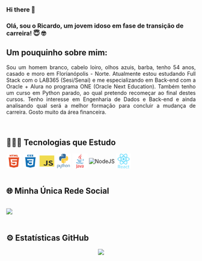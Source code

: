 ### Hi there 👋
### Olá, sou o Ricardo, um jovem idoso em fase de transição de carreira! 😇  🤓

<!--
**ricardo-werner/ricardo-werner** is a ✨ _special_ ✨ repository because its `README.md` (this file) appears on your GitHub profile. -->
## Um pouquinho sobre mim:
<div style="text-align:justify">
  <p>
    Sou um homem branco, cabelo loiro, olhos azuis, barba, tenho 54 anos, casado e moro em Florianópolis - Norte. Atualmente estou estudando Full Stack com o LAB365 (Sesi/Senai) e me especializando em Back-end com a Oracle + Alura no programa ONE (Oracle Next Education). Também tenho um curso em Python parado, ao qual pretendo recomeçar ao final destes cursos. Tenho interesse em Engenharia de Dados e Back-end e ainda analisando qual será a melhor formação para concluir a mudança de carreira. Gosto muito da área financeira.
  </p>
</div>
<br>

## 🧑🏽‍💻 Tecnologias que Estudo
<div style="display: inline_block">
  <img align="center" alt="HTML" height="35" width="40" src="https://raw.githubusercontent.com/devicons/devicon/1119b9f84c0290e0f0b38982099a2bd027a48bf1/icons/html5/html5-plain-wordmark.svg">
  <img align="center" alt="CSS" height="35" width="40" src="https://raw.githubusercontent.com/devicons/devicon/1119b9f84c0290e0f0b38982099a2bd027a48bf1/icons/css3/css3-plain-wordmark.svg">
  <img align="center" alt="JavaScript" height="30" width="40" src="https://raw.githubusercontent.com/devicons/devicon/1119b9f84c0290e0f0b38982099a2bd027a48bf1/icons/javascript/javascript-original.svg">
  <img align="center" alt="Python" height="40" width="40" src="https://raw.githubusercontent.com/devicons/devicon/1119b9f84c0290e0f0b38982099a2bd027a48bf1/icons/python/python-original-wordmark.svg">
  <img align="center" alt="Java" height="40" width="40" src="https://raw.githubusercontent.com/devicons/devicon/1119b9f84c0290e0f0b38982099a2bd027a48bf1/icons/java/java-original-wordmark.svg"/>
  <img align="center" alt="NodeJS" height="40" width="40" src="https://icon-library.com/images/node-js-icon/node-js-icon-11.jpg"/>
  <img align="center" alt="React" height="40" width="40" src="https://raw.githubusercontent.com/devicons/devicon/1119b9f84c0290e0f0b38982099a2bd027a48bf1/icons/react/react-original-wordmark.svg"/>
</div>
<br>

## 🌐 Minha Única Rede Social

<div> <br>
    <a href="https://www.linkedin.com/in/ricardo-werner" target="_blank"><img src="https://img.shields.io/badge/-LinkedIn-%230077B5?style=for-the-badge&logo=linkedin&logoColor=white" target="_blank"></a> 
</div>
<br>

## ⚙️ Estatísticas GitHub

<div align="center">
  <a href="https://github.com/ricardo-werner">
  <img height="170em" src="https://github-readme-stats.vercel.app/api?username=ricardo-werner&show_icons=true&theme=dark&include_all_commits=true&count_private=true"/>
   <!--img height="170em" src="https://github-readme-stats.vercel.app/api/top-langs/?username=ricardo-werner&layout=compact&langs_count=7&theme=dark"/-->
</div>
